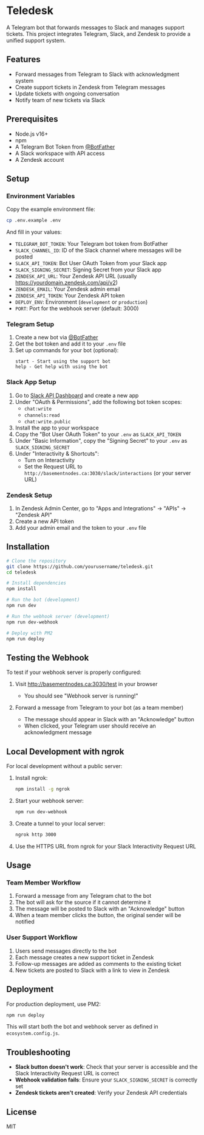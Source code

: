 # Teledesk

A Telegram bot that forwards messages to Slack and manages support tickets. This project integrates Telegram, Slack, and Zendesk to provide a unified support system.

## Features

- Forward messages from Telegram to Slack with acknowledgment system
- Create support tickets in Zendesk from Telegram messages
- Update tickets with ongoing conversation
- Notify team of new tickets via Slack

## Prerequisites

- Node.js v16+
- npm
- A Telegram Bot Token from [@BotFather](https://t.me/BotFather)
- A Slack workspace with API access
- A Zendesk account

## Setup

### Environment Variables

Copy the example environment file:

```bash
cp .env.example .env
```

And fill in your values:

- `TELEGRAM_BOT_TOKEN`: Your Telegram bot token from BotFather
- `SLACK_CHANNEL_ID`: ID of the Slack channel where messages will be posted
- `SLACK_API_TOKEN`: Bot User OAuth Token from your Slack app
- `SLACK_SIGNING_SECRET`: Signing Secret from your Slack app
- `ZENDESK_API_URL`: Your Zendesk API URL (usually https://yourdomain.zendesk.com/api/v2)
- `ZENDESK_EMAIL`: Your Zendesk admin email
- `ZENDESK_API_TOKEN`: Your Zendesk API token
- `DEPLOY_ENV`: Environment (`development` or `production`)
- `PORT`: Port for the webhook server (default: 3000)

### Telegram Setup

1. Create a new bot via [@BotFather](https://t.me/BotFather)
2. Get the bot token and add it to your `.env` file
3. Set up commands for your bot (optional):
   ```
   start - Start using the support bot
   help - Get help with using the bot
   ```

### Slack App Setup

1. Go to [Slack API Dashboard](https://api.slack.com/apps) and create a new app
2. Under "OAuth & Permissions", add the following bot token scopes:
   - `chat:write`
   - `channels:read`
   - `chat:write.public`
3. Install the app to your workspace
4. Copy the "Bot User OAuth Token" to your `.env` as `SLACK_API_TOKEN`
5. Under "Basic Information", copy the "Signing Secret" to your `.env` as `SLACK_SIGNING_SECRET`
6. Under "Interactivity & Shortcuts":
   - Turn on Interactivity
   - Set the Request URL to `http://basementnodes.ca:3030/slack/interactions` (or your server URL)

### Zendesk Setup

1. In Zendesk Admin Center, go to "Apps and Integrations" → "APIs" → "Zendesk API"
2. Create a new API token
3. Add your admin email and the token to your `.env` file

## Installation

```bash
# Clone the repository
git clone https://github.com/yourusername/teledesk.git
cd teledesk

# Install dependencies
npm install

# Run the bot (development)
npm run dev

# Run the webhook server (development)
npm run dev-webhook

# Deploy with PM2
npm run deploy
```

## Testing the Webhook

To test if your webhook server is properly configured:

1. Visit http://basementnodes.ca:3030/test in your browser
   - You should see "Webhook server is running!"

2. Forward a message from Telegram to your bot (as a team member)
   - The message should appear in Slack with an "Acknowledge" button
   - When clicked, your Telegram user should receive an acknowledgment message

## Local Development with ngrok

For local development without a public server:

1. Install ngrok:
   ```bash
   npm install -g ngrok
   ```

2. Start your webhook server:
   ```bash
   npm run dev-webhook
   ```

3. Create a tunnel to your local server:
   ```bash
   ngrok http 3000
   ```

4. Use the HTTPS URL from ngrok for your Slack Interactivity Request URL

## Usage

### Team Member Workflow

1. Forward a message from any Telegram chat to the bot
2. The bot will ask for the source if it cannot determine it
3. The message will be posted to Slack with an "Acknowledge" button
4. When a team member clicks the button, the original sender will be notified

### User Support Workflow

1. Users send messages directly to the bot
2. Each message creates a new support ticket in Zendesk
3. Follow-up messages are added as comments to the existing ticket
4. New tickets are posted to Slack with a link to view in Zendesk

## Deployment

For production deployment, use PM2:

```bash
npm run deploy
```

This will start both the bot and webhook server as defined in `ecosystem.config.js`.

## Troubleshooting

- **Slack button doesn't work**: Check that your server is accessible and the Slack Interactivity Request URL is correct
- **Webhook validation fails**: Ensure your `SLACK_SIGNING_SECRET` is correctly set
- **Zendesk tickets aren't created**: Verify your Zendesk API credentials

## License

MIT